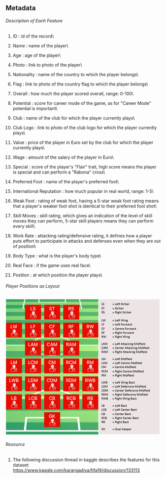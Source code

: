 ## Metadata

###### Description of Each Feature

01. ID							: id of the record\

02. Name						: name of the player\

03. Age							: age of the player\

04. Photo						: link to photo of the player\

05. Nationality					: name of the country to which the player belongs\

06. Flag						: link to photo of the country flag to which the player belongs\

07. Overall						: how much the player scored overall, range: 0-100\

08. Potential					: score for career mode of the game, as for "Career Mode" potential is important\

09. Club						: name of the club for which the player currently plays\

10. Club Logo					: link to photo of the club logo for which the player currently plays\

11. Value						: price of the player in Euro set by the club for which the player currently plays\

12. Wage						: amount of the salary of the player in Euro\

13. Special						: score of the player's "Flair" trait, high score means the player is special and can perform a "Rabona" cross\

14. Preferred Foot				: name of the player's preferred foot\

15. International Reputation	: how much popular in real world, range: 1-5\

16. Weak Foot					: rating of weak foot, having a 5-star weak foot rating means that a player's weaker foot shot is identical to their preferred foot shot\

17. Skill Moves					: skill rating, which gives an indication of the level of skill moves they can perform, 5-star skill players means they can perform every skill\

18. Work Rate					: attacking rating/defensive rating, it defines how a player puts effort to participate in attacks and defenses even when they are out of position\

13. Body Type					: what is the player's body type\

14. Real Face					: if the game uses real face\

15. Position					: at which position the player plays\


###### Player Positions as Layout
![player-positions-with-layout](player-positions-with-layout.png)


###### Resource
1. The following discussion thread in kaggle describes the features for this dataset:\
https://www.kaggle.com/karangadiya/fifa19/discussion/133113